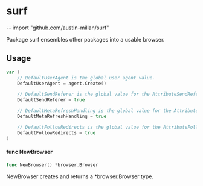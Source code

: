 # surf
--
    import "github.com/austin-millan/surf"

Package surf ensembles other packages into a usable browser.

## Usage

```go
var (
	// DefaultUserAgent is the global user agent value.
	DefaultUserAgent = agent.Create()

	// DefaultSendReferer is the global value for the AttributeSendReferer attribute.
	DefaultSendReferer = true

	// DefaultMetaRefreshHandling is the global value for the AttributeHandleRefresh attribute.
	DefaultMetaRefreshHandling = true

	// DefaultFollowRedirects is the global value for the AttributeFollowRedirects attribute.
	DefaultFollowRedirects = true
)
```

#### func  NewBrowser

```go
func NewBrowser() *browser.Browser
```
NewBrowser creates and returns a *browser.Browser type.
